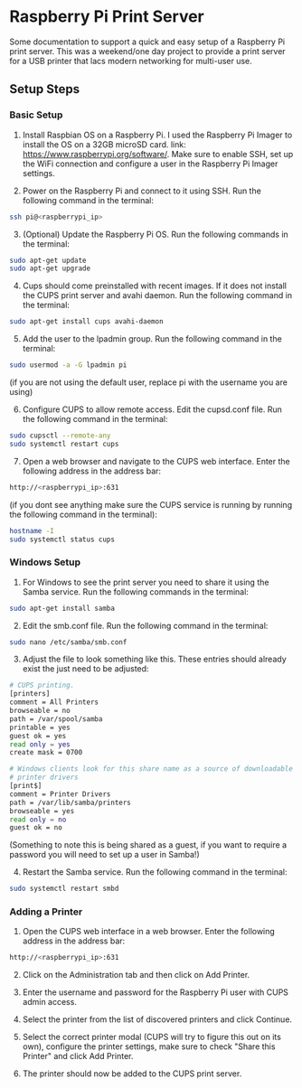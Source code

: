 # Raspberry Pi Print Server
Some documentation to support a quick and easy setup of a Raspberry Pi print server. This was a weekend/one day project to provide a print server for a USB printer that lacs modern networking for multi-user use.

## Setup Steps
### Basic Setup
1. Install Raspbian OS on a Raspberry Pi. I used the Raspberry Pi Imager to install the OS on a 32GB microSD card. link: https://www.raspberrypi.org/software/. Make sure to enable SSH, set up the WiFi connection and configure a user in the Raspberry Pi Imager settings.

2. Power on the Raspberry Pi and connect to it using SSH. Run the following command in the terminal:
```bash
ssh pi@<raspberrypi_ip>
```

3. (Optional) Update the Raspberry Pi OS. Run the following commands in the terminal:
```bash
sudo apt-get update
sudo apt-get upgrade
```

4. Cups should come preinstalled with recent images. If it does not install the CUPS print server and avahi daemon. Run the following command in the terminal:
```bash
sudo apt-get install cups avahi-daemon
```

5. Add the user to the lpadmin group. Run the following command in the terminal:
```bash
sudo usermod -a -G lpadmin pi
```

(if you are not using the default user, replace pi with the username you are using)

6. Configure CUPS to allow remote access. Edit the cupsd.conf file. Run the following command in the terminal:
```bash
sudo cupsctl --remote-any
sudo systemctl restart cups
```

7. Open a web browser and navigate to the CUPS web interface. Enter the following address in the address bar:
```bash
http://<raspberrypi_ip>:631
```

(if you dont see anything make sure the CUPS service is running by running the following command in the terminal):
```bash
hostname -I
sudo systemctl status cups
```
### Windows Setup
1. For Windows to see the print server you need to share it using the Samba service. Run the following commands in the terminal:
```bash
sudo apt-get install samba
```

2. Edit the smb.conf file. Run the following command in the terminal:
```bash
sudo nano /etc/samba/smb.conf
```

3. Adjust the file to look something like this. These entries should already exist the just need to be adjusted:
```bash
# CUPS printing.
[printers]
comment = All Printers
browseable = no
path = /var/spool/samba
printable = yes
guest ok = yes
read only = yes
create mask = 0700

# Windows clients look for this share name as a source of downloadable
# printer drivers
[print$]
comment = Printer Drivers
path = /var/lib/samba/printers
browseable = yes
read only = no
guest ok = no
```
(Something to note this is being shared as a guest, if you want to require a password you will need to set up a user in Samba!)

4. Restart the Samba service. Run the following command in the terminal:
```bash
sudo systemctl restart smbd
```

### Adding a Printer
1. Open the CUPS web interface in a web browser. Enter the following address in the address bar:
```bash
http://<raspberrypi_ip>:631
```

2. Click on the Administration tab and then click on Add Printer.

3. Enter the username and password for the Raspberry Pi user with CUPS admin access.

4. Select the printer from the list of discovered printers and click Continue.

5. Select the correct printer modal (CUPS will try to figure this out on its own), configure the printer settings, make sure to check "Share this Printer" and click Add Printer.

6. The printer should now be added to the CUPS print server.